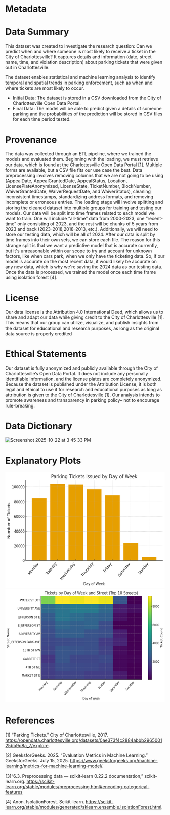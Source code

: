 # Metadata
# Data Summary 
This dataset was created to investigate the research question: Can we predict when and where someone is most likely to receive a ticket in the City of Charlottesville? It captures details and information (date, street name, time, and violation description) about parking tickets that were given out in Charlottesville. 

The dataset enables statistical and machine learning analysis to identify temporal and spatial trends in parking enforcement, such as when and where tickets are most likely to occur. 
- Initial Data: The dataset is stored in a CSV downloaded from the City of Charlottesville Open Data Portal.
- Final Data: The model will be able to predict given a details of someone parking and the probabilities of the prediction will be stored in CSV files for each time period tested. 

# Provenance
The data was collected through an ETL pipeline, where we trained the models and evaluated them.
Beginning with the loading, we must retrieve
our data, which is found at the Charlottesville Open Data Portal [1]. Multiple forms are available, but a CSV file fits our use case the best. Data preprocessing involves removing columns that we are not going to be using (AppealDate, AppealGrantedDate, AppealStatus, Location, LicensePlateAnonymized, LicenseState, TicketNumber, BlockNumber, WaiverGrantedDate, WaiverRequestDate, and WaiverStatus), cleaning inconsistent timestamps, standardizing address formats, and removing incomplete or erroneous entries. The loading stage will involve splitting and storing the cleaned dataset into multiple
groups for training and testing our models. Our data will be split into time frames related to each model we want to train. One will include “all-time” data from 2000-2023, one “recent-time” only
consisting of 2023, and the rest will be chunks of 5 years from 2023 and back (2023-2018,2018-2013, etc.). Additionally, we will need to store our testing data, which will be all of 2024.
After our data is split by time frames into their own sets, we can store each file. The reason for this strange split is that we want a predictive model that is accurate currently, but it's unreasonable within our scope to try and account for unknown factors, like when cars park, when we only have the ticketing data. So, if our model is accurate on the most recent data, it would likely be accurate on any new data, which is why we're saving the 2024 data as our testing data. Once the data is processed, we trained the model once each time frame using isolation forest [4]. 

# License 
Our data license is the Attribution 4.0 International Deed, which allows us to share and adapt our data while giving credit to the City of Charlottesville [1]. This means that our group can utilize, visualize, and publish insights from the dataset for educational and research purposes, as long as the original data source is properly credited

# Ethical Statements 
Our dataset is fully anonymized and publicly available through the City of Charlottesville’s Open Data Portal. It does not include any personally identifiable information, and the license plates are completely anonymized. Because the dataset is published under the
Attribution License, it is both legal and ethical to use it for research and educational purposes as long as attribution is given to the City of Charlottesville [1]. Our analysis intends to promote
awareness and transparency in parking policy– not to encourage rule-breaking. 
# Data Dictionary 
<img width="601" height="436" alt="Screenshot 2025-10-22 at 3 45 33 PM" src="https://github.com/user-attachments/assets/a98ad060-51ea-496e-8c6f-bfc5c5078a54" />


# Explanatory Plots 
<img width="591" height="368" alt="Screenshot 2025-10-22 at 3 46 00 PM" src="../OUTPUT/MI2/tickets_by_day_of_week.png" />
<img width="576" height="356" alt="Screenshot 2025-10-22 at 3 46 23 PM" src="../OUTPUT/MI2/tickets_by_day_of_week_and_street.png" />

# References 
[1] “Parking Tickets.” City of Charlottesville, 2017. https://opendata.charlottesville.org/datasets/0ae373f4c2884abbb296500125bb9d8a_7/explore. 

[2] GeeksforGeeks. 2025. “Evaluation Metrics in Machine Learning.” GeeksforGeeks. July 15, 2025. https://www.geeksforgeeks.org/machine-learning/metrics-for-machine-learning-model/.

[3]“6.3. Preprocessing data — scikit-learn 0.22.2 documentation,” scikit-learn.org. https://scikit-learn.org/stable/modules/preprocessing.html#encoding-categorical-features

[4] Anon. IsolationForest. Scikit-learn. https://scikit-learn.org/stable/modules/generated/sklearn.ensemble.IsolationForest.html.
